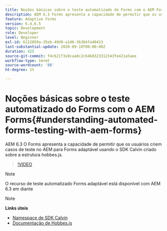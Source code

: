 ```yaml
---
title: Noções básicas sobre o teste automatizado do Forms com o AEM Forms
description: AEM 6.3 Forms apresenta a capacidade de permitir que os usuários criem casos de teste no AEM para Forms adaptável usando o SDK Calvin criado sobre a estrutura hobbes.js
feature: Adaptive Forms
version: 6.4,6.5
topic: Development
role: Developer
level: Beginner
exl-id: 6122859a-35eb-49d9-a146-3b304fa40413
last-substantial-update: 2020-09-10T00:00:00Z
duration: 425
source-git-commit: f4c621f3a9caa8c2c64b8323312343fe421a5aee
workflow-type: tm+mt
source-wordcount: '88'
ht-degree: 1%

---
```


# Noções básicas sobre o teste automatizado do Forms com o AEM Forms{#understanding-automated-forms-testing-with-aem-forms}

AEM 6.3 O Forms apresenta a capacidade de permitir que os usuários criem casos de teste no AEM para Forms adaptável usando o SDK Calvin criado sobre a estrutura hobbes.js.

>[!VIDEO](https://video.tv.adobe.com/v/19700?quality=12&learn=on)

>[!NOTE]
>
>O recurso de teste automatizado Forms adaptável está disponível com AEM 6.3 em diante

>[!NOTE]
>
>**Links úteis**
>
>* [Namespace de SDK Calvin](https://helpx.adobe.com/aem-forms/6-3/calvin-sdk-javascript-api/calvin.html)
>* [Documentação de Hobbes.js](https://experienceleague.adobe.com/docs/experience-manager-release-information/aem-release-updates/previous-updates/aem-previous-versions.html?lang=pt-BR)
